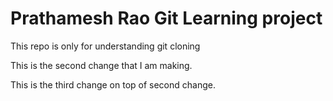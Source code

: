 # Prathamesh Rao Git Learning project

This repo is only for understanding git cloning

This is the second change that I am making.

This is the third change on top of second change.
